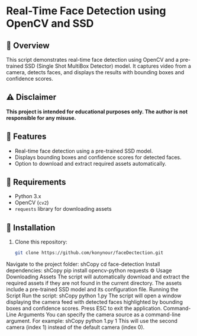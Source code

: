 
# Real-Time Face Detection using OpenCV and SSD

## 📌 Overview

This script demonstrates real-time face detection using OpenCV and a pre-trained SSD (Single Shot MultiBox Detector) model. It captures video from a camera, detects faces, and displays the results with bounding boxes and confidence scores.

## ⚠️ Disclaimer

**This project is intended for educational purposes only. The author is not responsible for any misuse.**

## 🚀 Features

- Real-time face detection using a pre-trained SSD model.
- Displays bounding boxes and confidence scores for detected faces.
- Option to download and extract required assets automatically.

## 📂 Requirements

- Python 3.x
- OpenCV (`cv2`)
- `requests` library for downloading assets

## 🔧 Installation

1. Clone this repository:
   ```sh
   git clone https://github.com/konynour/faceDectection.git
Navigate to the project folder:
shCopy
cd face-detection
Install dependencies:
shCopy
pip install opencv-python requests
⚙️ Usage
Downloading Assets
The script will automatically download and extract the required assets if they are not found in the current directory. The assets include a pre-trained SSD model and its configuration file.
Running the Script
Run the script:
shCopy
python 1.py
The script will open a window displaying the camera feed with detected faces highlighted by bounding boxes and confidence scores.
Press ESC to exit the application.
Command-Line Arguments
You can specify the camera source as a command-line argument. For example:
shCopy
python 1.py 1
This will use the second camera (index 1) instead of the default camera (index 0).
